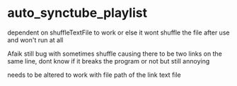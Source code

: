 # auto_synctube_playlist

dependent on shuffleTextFile to work or else it wont shuffle the file after use and won't run at all

Afaik still bug with sometimes shuffle causing there to be two links on the same line, dont know if it breaks the program or not but still annoying

needs to be altered to work with file path of the link text file
